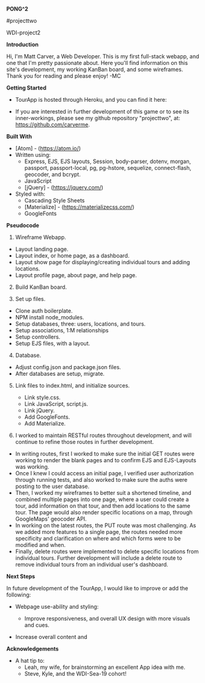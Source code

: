 **PONG^2**

#projecttwo

WDI-project2

**Introduction**

Hi, I'm Matt Carver, a Web Developer.  This is my first full-stack webapp, and one that I'm pretty passionate about.  Here you'll find information on this site's development, my working KanBan board, and some wireframes.  Thank you for reading and please enjoy!  -MC

**Getting Started**
- TourApp is hosted through Heroku, and you can find it here: 

- If you are interested in further development of this game or to see its inner-workings, please see my github repository "projecttwo", at: https://github.com/carverme.

**Built With**
- [Atom] - (https://atom.io/)
- Written using:
    - Express, EJS, EJS layouts, Session, body-parser, dotenv, morgan, passport, passport-local, pg, pg-hstore, sequelize, connect-flash, geocoder, and bcrypt.
    - JavaScript
    - [jQuery] - (https://jquery.com/)
- Styled with:
    - Cascading Style Sheets
    - [Materialize] - (https://materializecss.com/)
    - GoogleFonts

**Pseudocode**
1. Wireframe Webapp.
  - Layout landing page.
  - Layout index, or home page, as a dashboard.
  - Layout show page for displaying/creating individual tours and adding locations.
  - Layout profile page, about page, and help page.

2. Build KanBan board.

3. Set up files.
  - Clone auth boilerplate.
  - NPM install node_modules.
  - Setup databases, three: users, locations, and tours.
  - Setup associations, 1:M relationships
  - Setup controllers.
  - Setup EJS files, with a layout.

4. Database.
  - Adjust config.json and package.json files.
  - After databases are setup, migrate.

5. Link files to index.html, and initialize sources.
      - Link style.css.
      - Link JavaScript, script.js.
      - Link jQuery.
      - Add GoogleFonts.
      - Add Materialize.

6. I worked to maintain RESTful routes throughout development, and will continue to refine those routes in further development.
  - In writing routes, first I worked to make sure the initial GET routes were working to render the blank pages and to confirm EJS and EJS-Layouts was working.
  - Once I knew I could access an initial page, I verified user authorization through running tests, and also worked to make sure the auths were posting to the user database.
  - Then, I worked my wireframes to better suit a shortened timeline, and combined multiple pages into one page, where a user could create a tour, add information on that tour, and then add locations to the same tour.  The page would also render specific locations on a map, through GoogleMaps' geocoder API.
  - In working on the latest routes, the PUT route was most challenging.  As we added more features to a single page, the routes needed more specificity and clarification on where and which forms were to be modified and when.
  - Finally, delete routes were implemented to delete specific locations from individual tours.  Further development will include a delete route to remove individual tours from an individual user's dashboard.

**Next Steps**

In future development of the TourApp, I would like to improve or add the following:

- Webpage use-ability and styling:
  - Improve responsiveness, and overall UX design with more visuals and cues.

- Increase overall content and

**Acknowledgements**

- A hat tip to:
  - Leah, my wife, for brainstorming an excellent App idea with me.
  - Steve, Kyle, and the WDI-Sea-19 cohort!
